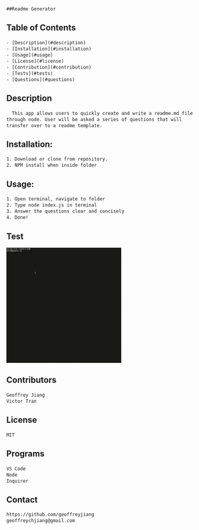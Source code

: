 
	##Readme Generator


  ## Table of Contents
    - [Description](#description)
    - [Installation](#installation)
    - [Usage](#usage)
    - [License](#license)
    - [Contribution](#contribution)
    - [Tests](#tests)
    - [Questions](#questions)
    
  ## Description
      This app allows users to quickly create and write a readme.md file through node. User will be asked a series of questions that will transfer over to a readme template.
  ## Installation:
    1. Download or clone from repository.
	2. NPM install when inside folder
  ## Usage:
    1. Open terminal, navigate to folder
	2. Type node index.js in terminal
	3. Answer the questions clear and concisely 
	4. Done!
  ## Test
  <img src= "assets/gifs/testrun.gif" height="300px">
  
  ## Contributors
    Geoffrey Jiang
	Victor Tran  
  ## License
    MIT
  ## Programs
    VS Code
	Node
	Inquirer	
  ## Contact
    https://github.com/geoffreyjiang
	geoffreychjiang@gmail.com